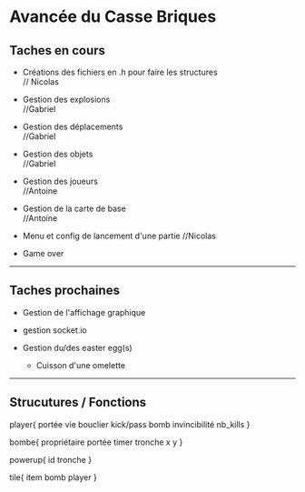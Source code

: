 # Avancée du Casse Briques


## Taches en cours
- Créations des fichiers en .h pour faire les structures    
// Nicolas

- Gestion des explosions            
//Gabriel

- Gestion des déplacements          
//Gabriel

- Gestion des objets                
//Gabriel

- Gestion des joueurs               
//Antoine

- Gestion de la carte de base       
//Antoine

- Menu et config de lancement d'une partie
//Nicolas

- Game over

---
## Taches prochaines

- Gestion de l'affichage graphique

- gestion socket.io

- Gestion du/des easter egg(s)
    - Cuisson d'une omelette

---

## Strucutures / Fonctions


player{
   portée
   vie
   bouclier
   kick/pass bomb
   invincibilité
   nb_kills
}

bombe{
   propriétaire
   portée
   timer
   tronche
   x
   y
}

powerup{
   id
   tronche
}

tile{
   item
   bomb
   player
}